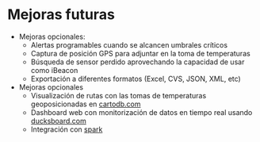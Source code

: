 # Mejoras futuras

- Mejoras opcionales:
    - Alertas programables cuando se alcancen umbrales críticos
	- Captura de posición GPS para adjuntar en la toma de temperaturas
	- Búsqueda de sensor perdido aprovechando la capacidad de usar como iBeacon
	- Exportación a diferentes formatos (Excel, CVS, JSON, XML, etc)
- Mejoras opcionales
	- Visualización de rutas con las tomas de temperaturas geoposicionadas en [cartodb.com](http://cartodb.com/)
	- Dashboard web con monitorización de datos en tiempo real usando [ducksboard.com](https://ducksboard.com)
	- Integración con [spark](https://www.spark.io/)